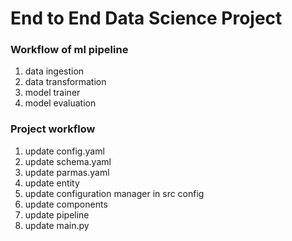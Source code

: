 # End to End Data Science Project

### Workflow of ml pipeline
1. data ingestion
2. data transformation
3. model trainer
4. model evaluation

### Project workflow
1. update config.yaml
2. update schema.yaml
3. update parmas.yaml
4. update entity
5. update configuration manager in src config
6. update components
7. update pipeline
8. update main.py